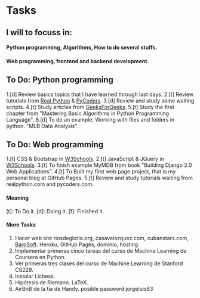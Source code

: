 # Tasks

## I will to focuss in:
#### Python programming, Algorithms, How to do several stuffs.
#### Web programming, frontend and backend development.

## To Do: Python programming
1.[d] Review basics topics that I have learned through last days.
2.[t] Review tutorials from [Real Python](http://www.realpython.com) & [PyCoders](http://www.pycoders.com).
3.[d] Review and study some waiting scripts.
4.[t] Study articles from [GeeksForGeeks](http://www.geeksforgeeks.com).
5.[t] Study the first chapter from "Mastering Basic Algorithms in Python Programming Language".
6.[d] To do an example. Working with files and folders in python. "MLB Data Analysis".

## To Do: Web programming
1.[t] CSS & Bootstrap in [W3Schools](http://www.w3shools.com).
2.[t] JavaScript & JQuery in [W3Schools](http://www.w3shools.com).
3.[t] To finish example MyMDB from book "Building Django 2.0 Web Applications".
4.[t] To Built my first web page project, that is my personal blog at GitHub Pages.
5.[t] Review and study tutorials waiting from realpython.com and pycoders.com.

#### Meaning
[t]: To Do it.
[d]: Doing it.
[f]: Finished it.

#### More Tasks
1. Hacer web site riosdegloria.org, casavelazquez.com, cubanstars.com, [BaroSoft](http://alayoalex.github.io). Heroku, GitHub Pages, dominio, hosting.
2. Implementar primeras cinco tareas del curso de Machine Learning de Coursera en Python.
3. Ver primeras tres clases del curso de Machine Learning de Stanford CS229.
4. Instalar Lichess.
5. Hipótesis de Riemann. LaTeX.
6. AirBnB de la tia de Handy. posible password:jorgeluis83